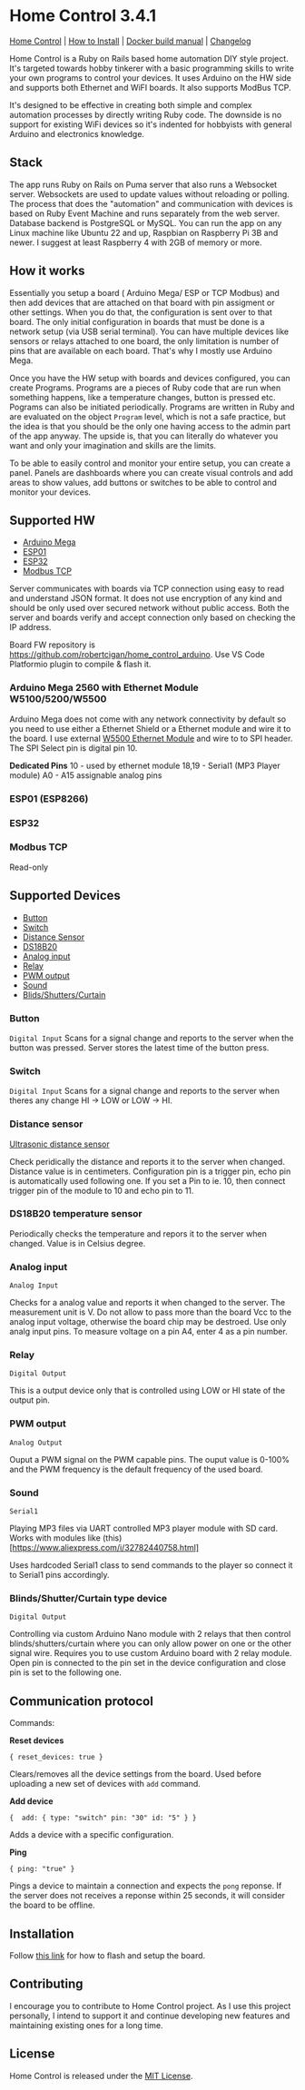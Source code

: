 # Home Control 3.4.1

[Home Control](README.md) | [How to Install](INSTALL.md) | [Docker build manual](BUILD.md) | [Changelog](CHANGELOG.md)

Home Control is a Ruby on Rails based home automation DIY style project. It's targeted towards hobby tinkerer with a basic programming skills to write your own programs to control your devices. It uses Arduino on the HW side and supports both Ethernet and WiFI boards. It also supports ModBus TCP. 

It's designed to be effective in creating both simple and complex automation processes by directly writing Ruby code. The downside is no support for existing WiFi devices so it's indented for hobbyists with general Arduino and electronics knowledge.

## Stack

The app runs Ruby on Rails on Puma server that also runs a Websocket server. Websockets are used to update values without reloading or polling.
The process that does the "automation" and communication with devices is based on Ruby Event Machine and runs separately from the web server. Database backend is PostgreSQL or MySQL. You can run the app on any Linux machine like Ubuntu 22 and up, Raspbian on Raspberry Pi 3B and newer. I suggest at least Raspberry 4 with 2GB of memory or more.

## How it works

Essentially you setup a board ( Arduino Mega/ ESP or TCP Modbus) and then add devices that are attached on that board with pin assigment or other settings. When you do that, the configuration is sent over to that board. The only initial configuration in boards that must be done is a network setup (via USB serial terminal). You can have multiple devices like sensors or relays attached to one board, the only limitation is number of pins that are available on each board. That's why I mostly use Arduino Mega. 

Once you have the HW setup with boards and devices configured, you can create Programs. Programs are a pieces of Ruby code that are run when something happens, like a temperature changes, button is pressed etc. Pograms can also be initiated periodically. Programs are written in Ruby and are evaluated on the object `Program` level, which is not a safe practice, but the idea is that you should be the only one having access to the admin part of the app anyway. The upside is, that you can literally do whatever you want and only your imagination and skills are the limits.

To be able to easily control and monitor your entire setup, you can create a panel. Panels are dashboards where you can create visual controls and add areas to show values, add buttons or switches to be able to control and monitor your devices.

## Supported HW
* [Arduino Mega](#arduino-mega-2560-with-ethernet-module-w51005200w5500)
* [ESP01](#esp01-esp8266)
* [ESP32](#esp32)
* [Modbus TCP](#modbus-tcp)

Server communicates with boards via TCP connection using easy to read and understand JSON format. It does not use encryption of any kind and should be only used over secured network without public access. Both the server and boards verify and accept connection only based on checking the IP address.

Board FW repository is https://github.com/robertcigan/home_control_arduino. Use VS Code Platformio plugin to compile & flash it.

### Arduino Mega 2560 with Ethernet Module W5100/5200/W5500

Arduino Mega does not come with any network connectivity by default so you need to use either a Ethernet Shield or a Ethernet module and wire it to the board. I use external [W5500 Ethernet Module](https://www.google.com/search?q=W5500+Ethernet+Network+Module&oq=W5500+Ethernet+Network+Module&gs_lcrp=EgZjaHJvbWUyCwgAEEUYExg5GIAEMgoIARAAGBMYFhgeMgoIAhAAGIAEGKIEMgoIAxAAGIAEGKIEMgoIBBAAGIAEGKIEMgoIBRAAGIAEGKIEMgYIBhBFGD3SAQczMTdqMGo0qAIAsAIB&sourceid=chrome&ie=UTF-8) and wire to to SPI header. The SPI Select pin is digital pin 10. 

__Dedicated Pins__
10 - used by ethernet module
18,19 - Serial1 (MP3 Player module)
A0 - A15 assignable analog pins

### ESP01 (ESP8266)

### ESP32

### Modbus TCP
  Read-only

## Supported Devices

* [Button](#button)
* [Switch](#switch)
* [Distance Sensor](#distance-sensor)
* [DS18B20](#ds18b20-temperature-sensor)
* [Analog input](#analog-input)
* [Relay](#relay)
* [PWM output](#pwm-output)
* [Sound](#sound)
* [Blids/Shutters/Curtain](#blindsshuttercurtain-type-device)


### Button

`Digital Input` 
Scans for a signal change and reports to the server when the button was pressed. Server stores the latest time of the button press. 

### Switch

`Digital Input`
Scans for a signal change and reports to the server when theres any change HI -> LOW or LOW -> HI. 

### Distance sensor
[Ultrasonic distance sensor](https://projecthub.arduino.cc/Isaac100/getting-started-with-the-hc-sr04-ultrasonic-sensor-7cabe1) 

Check peridically the distance and reports it to the server when changed. Distance value is in centimeters. Configuration pin is a trigger pin, echo pin is automatically used following one. If you set a Pin to ie. 10, then connect trigger pin  of the module to 10 and echo pin to 11. 

### DS18B20 temperature sensor

Periodically checks the temperature and repors it to the server when changed. Value is in Celsius degree.

### Analog input
`Analog Input`

Checks for a analog value and reports it when changed to the server. The measurement unit is V. Do not allow to pass more than the board Vcc to the analog input voltage, otherwise the board chip may be destroed. Use only analg input pins. To measure voltage on a pin A4, enter 4 as a pin number. 

### Relay
`Digital Output`

This is a output device only that is controlled using LOW or HI state of the output pin. 

### PWM output
`Analog Output`

Ouput a PWM signal on the PWM capable pins. The ouput value is 0-100% and the PWM frequency is the default frequency of the used board.

### Sound
`Serial1`

Playing MP3 files via UART controlled MP3 player module with SD card. Works with modules like (this)[https://www.aliexpress.com/i/32782440758.html]

Uses hardcoded Serial1 class to send commands to the player so connect it to Serial1 pins accordingly.

### Blinds/Shutter/Curtain type device
`Digital Output`

Controlling via custom Arduino Nano module with 2 relays that then control blinds/shutters/curtain where you can only allow power on one or the other signal wire. Requires you to use custom Arduino board with 2 relay module. Open pin is connected to the pin set in the device configuration and close pin is set to the following one. 

## Communication protocol

Commands:

__Reset devices__

`{ reset_devices: true }`

Clears/removes all the device settings from the board. Used before uploading a new set of devices with `add` command.

__Add device__

`{ 
  add:
  {
    type: "switch"
    pin: "30"
    id: "5"
  }
}`

Adds a device with a specific configuration. 

__Ping__

`{ ping: "true" }`

Pings a device to maintain a connection and expects the `pong` reponse. If the server does not receives a reponse within 25 seconds, it will consider the board to be offline.

## Installation

Follow [this link](/robertcigan/home_control_arduino) for how to flash and setup the board.

## Contributing

I encourage you to contribute to Home Control project. As I use this project personally, I intend to support it and continue developing new features and maintaining existing ones for a long time. 

## License

Home Control is released under the [MIT License](https://opensource.org/licenses/MIT).

